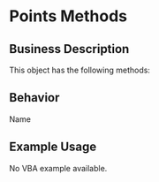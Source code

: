 # Points Methods

## Business Description
This object has the following methods:

## Behavior
Name

## Example Usage
No VBA example available.